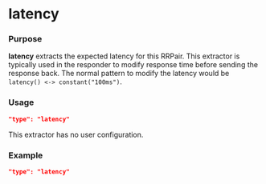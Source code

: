 # latency

### Purpose

**latency** extracts the expected latency for this RRPair. This extractor is typically used in the responder to modify response time before sending the response back. The normal pattern to modify the latency would be `latency() <-> constant("100ms")`.

### Usage

```json
"type": "latency"
```

This extractor has no user configuration.

### Example

```json
"type": "latency"
```
